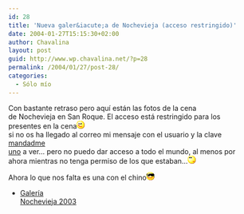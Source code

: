 ```yaml
---
id: 28
title: 'Nueva galer&iacute;a de Nochevieja (acceso restringido)'
date: 2004-01-27T15:15:30+02:00
author: Chavalina
layout: post
guid: http://www.wp.chavalina.net/?p=28
permalink: /2004/01/27/post-28/
categories:
  - Sólo mío
---
```

Con bastante retraso pero aqu&iacute; están las fotos de la cena  
de Nochevieja en San Roque. El acceso está restringido para los  
presentes en la cena![emo](/imagenes/emoticonos/guino.gif)  
si no os ha llegado al correo mi mensaje con el usuario y la clave [mandadme  
uno](mailto:ibs2@alu.um.es) a ver… pero no puedo dar acceso a todo el mundo, al menos por  
ahora mientras no tenga permiso de los que estaban…![pensativo](/imagenes/emoticonos/pensativo.gif) 

Ahora lo que nos falta es una con el chino![gafas](/imagenes/emoticonos/gafas.gif) 

  * <a href="galerias/nochevieja/thumbs.php" target="_blank">Galer&iacute;a<br /> Nochevieja 2003</a>